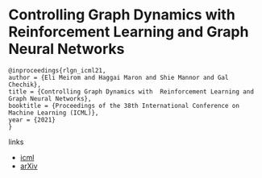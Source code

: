 # Controlling Graph Dynamics with  Reinforcement Learning and Graph Neural Networks

```
@inproceedings{rlgn_icml21,
author = {Eli Meirom and Haggai Maron and Shie Mannor and Gal Chechik},
title = {Controlling Graph Dynamics with  Reinforcement Learning and Graph Neural Networks},
booktitle = {Proceedings of the 38th International Conference on Machine Learning (ICML)},
year = {2021}
}
```

links
- [icml](https://icml.cc/Conferences/2021/ScheduleMultitrack?event=9910)
- [arXiv](https://arxiv.org/abs/2010.05313)